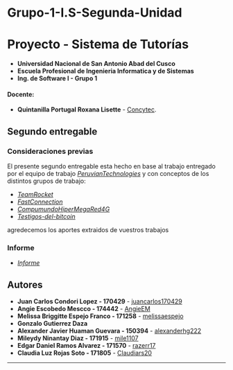 # Grupo-1-I.S-Segunda-Unidad
# Proyecto - Sistema de Tutorías
- **Universidad Nacional de San Antonio Abad del Cusco**
- **Escuela Profesional de Ingenieria Informatica y de Sistemas**
- **Ing. de Software I - Grupo 1**
#### Docente:
- **Quintanilla Portugal Roxana Lisette** - [Concytec](http://directorio.concytec.gob.pe/appDirectorioCTI/VerDatosInvestigador.do?id_investigador=40930).
## Segundo entregable
### **Consideraciones previas**
El presente segundo entregable esta hecho en base al trabajo entregado por el equipo de trabajo
_[PeruvianTechnologies](https://github.com/Claudiars20/PeruvianTechnologies_IngSoft)_ 
y con conceptos de los distintos grupos de trabajo:
* _[TeamRocket](https://github.com/VkCarlin/TeamRocket)_
* _[FastConnection](https://github.com/AlexHelder-Tyzer/IngSoft-FastConnection)_
* _[CompumundoHiperMegaRed4G](https://github.com/razerr17/Compumundo_Hiper_Mega_Red_G4)_
* _[Testigos-del-bitcoin](https://github.com/WidmarO/Testigos-del-bitcoin)_

agredecemos los aportes extraidos de vuestros trabajos
### **Informe**
* _[Informe](https://docs.google.com/document/d/1pgaCNmPrK4FzlS2riLuAyA2kxl1-kagwGfYvNBnqboM/edit)_



## Autores
* **Juan Carlos Condori Lopez - 170429** - [juancarlos170429](https://github.com/juancarlos170429)
* **Angie Escobedo Mescco - 174442** - [AngieEM](https://github.com/AnnieLoli)
* **Melissa Briggitte Espejo Franco - 171258** - [melissaespejo](https://github.com/melissaespejo)
* **Gonzalo Gutierrez Daza** 
* **Alexander Javier Huaman Guevara - 150394** - [alexanderhg222](https://github.com/alexanderhg222)
* **Mileydy Ninantay Diaz - 171915** - [mile1107](https://github.com/mile1107)
* **Edgar Daniel Ramos Alvarez - 171570** - [razerr17](https://github.com/razerr17)
* **Claudia Luz Rojas Soto - 171805** - [Claudiars20](https://github.com/Claudiars20)
---
